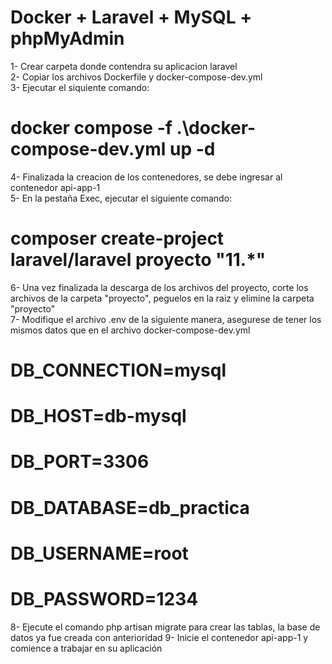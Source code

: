 # Docker + Laravel + MySQL + phpMyAdmin  

1- Crear carpeta donde contendra su aplicacion laravel  
2- Copiar los archivos Dockerfile y docker-compose-dev.yml  
3- Ejecutar el siquiente comando:  
  # docker compose -f .\docker-compose-dev.yml up -d  
4- Finalizada la creacion de los contenedores, se debe ingresar al contenedor api-app-1  
5- En la pestaña Exec, ejecutar el siguiente comando:  
  # composer create-project laravel/laravel proyecto "11.*"  
6- Una vez finalizada la descarga de los archivos del proyecto, corte los archivos de la carpeta "proyecto", peguelos en la raiz y elimine la carpeta "proyecto"  
7- Modifique el archivo .env de la siguiente manera, asegurese de tener los mismos datos que en el archivo docker-compose-dev.yml  
  # DB_CONNECTION=mysql  
  # DB_HOST=db-mysql  
  # DB_PORT=3306  
  # DB_DATABASE=db_practica  
  # DB_USERNAME=root  
  # DB_PASSWORD=1234  
8- Ejecute el comando php artisan migrate para crear las tablas, la base de datos ya fue creada con anterioridad 
9- Inicie el contenedor api-app-1 y comience a trabajar en su aplicación  
